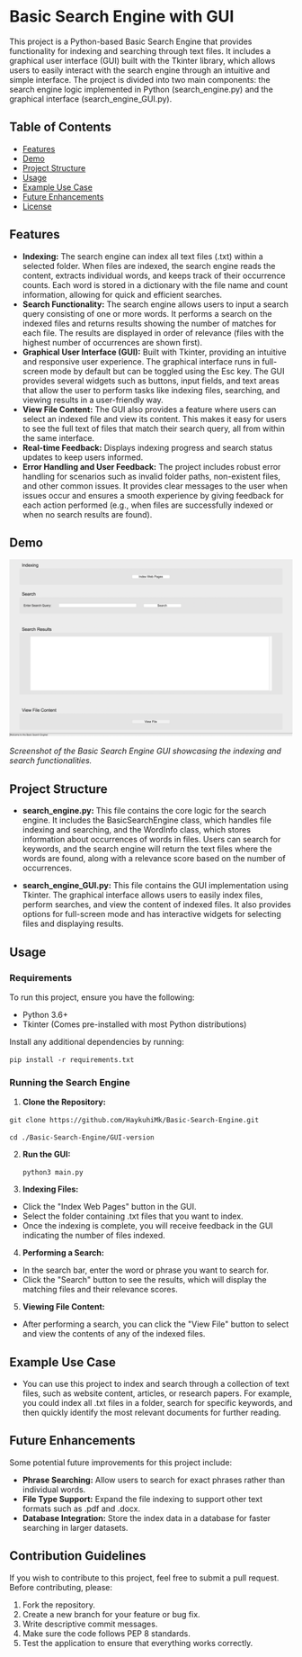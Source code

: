# Basic Search Engine with GUI

This project is a Python-based Basic Search Engine that provides functionality for indexing and searching through text files. It includes a graphical user interface (GUI) built with the Tkinter library, which allows users to easily interact with the search engine through an intuitive and simple interface. The project is divided into two main components: the search engine logic implemented in Python (search_engine.py) and the graphical interface (search_engine_GUI.py).

## Table of Contents

- [Features](#features)
- [Demo](#demo)
- [Project Structure](#project-structure)
- [Usage](#usage)
- [Example Use Case](#example-use-case)
- [Future Enhancements](#future-enhancements)
- [License](#license)

## Features

- **Indexing:** The search engine can index all text files (.txt) within a selected folder. When files are indexed, the search engine reads the content, extracts individual words, and keeps track of their occurrence counts. Each word is stored in a dictionary with the file name and count information, allowing for quick and efficient searches.
- **Search Functionality:** The search engine allows users to input a search query consisting of one or more words. It performs a search on the indexed files and returns results showing the number of matches for each file. The results are displayed in order of relevance (files with the highest number of occurrences are shown first).
- **Graphical User Interface (GUI):** Built with Tkinter, providing an intuitive and responsive user experience. The graphical interface runs in full-screen mode by default but can be toggled using the Esc key. The GUI provides several widgets such as buttons, input fields, and text areas that allow the user to perform tasks like indexing files, searching, and viewing results in a user-friendly way.
- **View File Content:** The GUI also provides a feature where users can select an indexed file and view its content. This makes it easy for users to see the full text of files that match their search query, all from within the same interface.
- **Real-time Feedback:** Displays indexing progress and search status updates to keep users informed.
- **Error Handling and User Feedback:** The project includes robust error handling for scenarios such as invalid folder paths, non-existent files, and other common issues. It provides clear messages to the user when issues occur and ensures a smooth experience by giving feedback for each action performed (e.g., when files are successfully indexed or when no search results are found).

## Demo

![Search Engine GUI Screenshot](screenshots/gui_screenshot.png)

*Screenshot of the Basic Search Engine GUI showcasing the indexing and search functionalities.*

## Project Structure
- **search_engine.py:** This file contains the core logic for the search engine. It includes the BasicSearchEngine class, which handles file indexing and searching, and the WordInfo class, which stores information about occurrences of words in files. Users can search for keywords, and the search engine will return the text files where the words are found, along with a relevance score based on the number of occurrences.

- **search_engine_GUI.py:** This file contains the GUI implementation using Tkinter. The graphical interface allows users to easily index files, perform searches, and view the content of indexed files. It also provides options for full-screen mode and has interactive widgets for selecting files and displaying results.

## Usage

### Requirements
To run this project, ensure you have the following:

- Python 3.6+
- Tkinter (Comes pre-installed with most Python distributions)


Install any additional dependencies by running:

```pip install -r requirements.txt```

### Running the Search Engine
1. **Clone the Repository:**
   
  ```git clone https://github.com/HaykuhiMk/Basic-Search-Engine.git```

  ```cd ./Basic-Search-Engine/GUI-version```

2. **Run the GUI:**
   
   ```python3 main.py```
   
3. **Indexing Files:**

- Click the "Index Web Pages" button in the GUI.
- Select the folder containing .txt files that you want to index.
- Once the indexing is complete, you will receive feedback in the GUI indicating the number of files indexed.

4. **Performing a Search:**

- In the search bar, enter the word or phrase you want to search for.
- Click the "Search" button to see the results, which will display the matching files and their relevance scores.

5. **Viewing File Content:**

- After performing a search, you can click the "View File" button to select and view the contents of any of the indexed files.
  
## Example Use Case
- You can use this project to index and search through a collection of text files, such as website content, articles, or research papers. For example, you could index all .txt files in a folder, search for specific keywords, and then quickly identify the most relevant documents for further reading.

## Future Enhancements
Some potential future improvements for this project include:

- **Phrase Searching:** Allow users to search for exact phrases rather than individual words.
- **File Type Support:** Expand the file indexing to support other text formats such as .pdf and .docx.
- **Database Integration:** Store the index data in a database for faster searching in larger datasets.

## Contribution Guidelines
If you wish to contribute to this project, feel free to submit a pull request. Before contributing, please:

1. Fork the repository.
2. Create a new branch for your feature or bug fix.
3. Write descriptive commit messages.
4. Make sure the code follows PEP 8 standards.
5. Test the application to ensure that everything works correctly.




